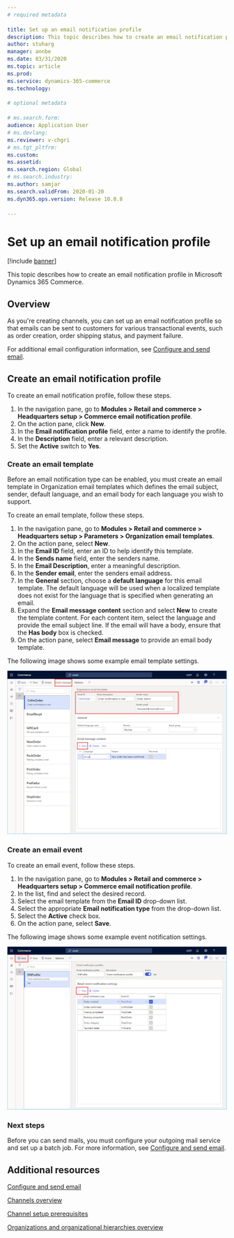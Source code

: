 ```yaml
---
# required metadata

title: Set up an email notification profile
description: This topic describes how to create an email notification profile in Microsoft Dynamics 365 Commerce.
author: stuharg
manager: annbe
ms.date: 03/31/2020
ms.topic: article
ms.prod: 
ms.service: dynamics-365-commerce
ms.technology: 

# optional metadata

# ms.search.form: 
audience: Application User
# ms.devlang: 
ms.reviewer: v-chgri
# ms.tgt_pltfrm: 
ms.custom: 
ms.assetid: 
ms.search.region: Global
# ms.search.industry: 
ms.author: samjar
ms.search.validFrom: 2020-01-20
ms.dyn365.ops.version: Release 10.0.8

---
```

# Set up an email notification profile


[!include [banner](includes/banner.md)]

This topic describes how to create an email notification profile in Microsoft Dynamics 365 Commerce.

## Overview

As you're creating channels, you can set up an email notification profile so that emails can be sent to customers for various transactional events, such as order creation, order shipping status, and payment failure.

For additional email configuration information, see [Configure and send email](../fin-ops-core/fin-ops/organization-administration/configure-email.md?toc=/dynamics365/commerce/toc.json).

## Create an email notification profile

To create an email notification profile, follow these steps.

1. In the navigation pane, go to **Modules \> Retail and commerce \> Headquarters setup \> Commerce email notification profile**.
1. On the action pane, click **New**.
1. In the **Email notification profile** field, enter a name to identify the profile.
1. In the **Description** field, enter a relevant description.
1. Set the **Active** switch to **Yes**.

### Create an email template

Before an email notification type can be enabled, you must create an email template in Organization email templates which defines the email subject, sender, default language, and an email body for each language you wish to support.

To create an email template, follow these steps.

1. In the navigation pane, go to **Modules \> Retail and commerce \> Headquarters setup \> Parameters \> Organization email templates**.
1. On the action pane, select **New**.
1. In the **Email ID** field, enter an ID to help identify this template.
1. In the **Sends name** field, enter the senders name.
1. In the **Email Description**, enter a meaningful description.
1. In the **Sender email**, enter the senders email address.
1. In the **General** section, choose a **default language** for this email template. The default language will be used when a localized template does not exist for the language that is specified when generating an email.
1. Expand the **Email message content** section and select **New** to create the template content. For each content item, select the language and provide the email subject line. If the email will have a body, ensure that the **Has body** box is checked.
1. On the action pane, select **Email message** to provide an email body template.

The following image shows some example email template settings.

![Email template settings](media/email-template.png)

### Create an email event

To create an email event, follow these steps.

1. In the navigation pane, go to **Modules \> Retail and commerce \> Headquarters setup \> Commerce email notification profile**.
1. In the list, find and select the desired record. 
1. Select the email template from the **Email ID** drop-down list.
1. Select the appropriate **Email notification type** from the drop-down list.
1. Select the **Active** check box.
1. On the action pane, select **Save**.

The following image shows some example event notification settings.

![Event notification settings](media/email-notification-profile.png)

### Next steps

Before you can send mails, you must configure your outgoing mail service and set up a batch job. For more information, see [Configure and send email](../fin-ops-core/fin-ops/organization-administration/configure-email.md?toc=/dynamics365/commerce/toc.json).


## Additional resources

[Configure and send email](../fin-ops-core/fin-ops/organization-administration/configure-email.md?toc=/dynamics365/commerce/toc.json)

[Channels overview](channels-overview.md)

[Channel setup prerequisites](channels-prerequisites.md)

[Organizations and organizational hierarchies overview](../fin-ops-core/fin-ops/organization-administration/organizations-organizational-hierarchies.md?toc=/dynamics365/commerce/toc.json)
